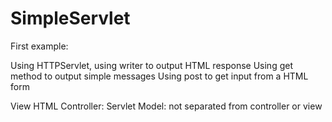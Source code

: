 # SimpleServlet

First example:

Using HTTPServlet, using writer to output HTML response
Using get method to output simple messages
Using post to get input from a HTML form

View  HTML
Controller:  Servlet
Model:  not separated from controller or view

